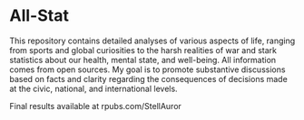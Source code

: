 # All-Stat
This repository contains detailed analyses of various aspects of life, ranging from sports and global curiosities to the harsh realities of war and stark statistics about our health, mental state, and well-being. All information comes from open sources. My goal is to promote substantive discussions based on facts and clarity regarding the consequences of decisions made at the civic, national, and international levels.

Final results available at rpubs.com/StellAuror